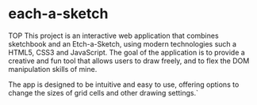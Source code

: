 # each-a-sketch
TOP
This project is an interactive web application that combines sketchbook and an Etch-a-Sketch, using modern technologies such a HTML5, CSS3 and JavaScript. The goal of the application is to provide a creative and fun tool that allows users to draw freely, and to flex the DOM manipulation skills of mine.

The app is designed to be intuitive and easy to use, offering options to change the sizes of grid cells and other drawing settings.`